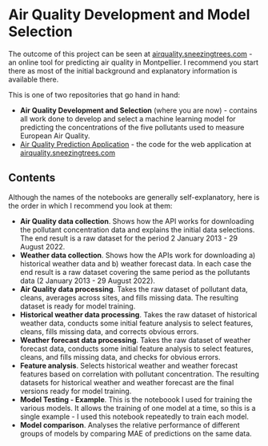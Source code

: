 # Air Quality Development and Model Selection

The outcome of this project can be seen at [airquality.sneezingtrees.com](http://airquality.sneezingtrees.com) -
an online tool for predicting air quality in Montpellier. I recommend you start there as most of the initial background and explanatory information is available there.

This is one of two repositories that go hand in hand:
- **Air Quality Development and Selection** (where you are now) - contains all work done to develop and select a machine learning model for predicting the concentrations of the five pollutants used to measure European Air Quality.
- [Air Quality Prediction Application](https://github.com/jlad26/air-quality-prediction) - the code for the web application at [airquality.sneezingtrees.com](http://airquality.sneezingtrees.com)

## Contents

Although the names of the notebooks are generally self-explanatory, here is the order in which I recommend you look at them:
- **Air Quality data collection**. Shows how the API works for downloading the pollutant concentration data and explains the initial data selections. The end result is a raw dataset for the period 2 January 2013 - 29 August 2022.
- **Weather data collection**. Shows how the APIs work for downloading a) historical weather data and b) weather forecast data. In each case the end result is a raw dataset covering the same period as the pollutants data (2 January 2013 - 29 August 2022).
- **Air Quality data processing**. Takes the raw dataset of pollutant data, cleans, averages across sites, and fills missing data. The resulting dataset is ready for model training.
- **Historical weather data processing**. Takes the raw dataset of historical weather data, conducts some initial feature analysis to select features, cleans, fills missing data, and corrects obvious errors.
- **Weather forecast data processing**. Takes the raw dataset of weather forecast data, conducts some initial feature analysis to select features, cleans, and fills missing data, and checks for obvious errors.
- **Feature analysis**. Selects historical weather and weather forecast features based on correlation with pollutant concentration. The resulting datasets for historical weather and weather forecast are the final versions ready for model training.
- **Model Testing - Example**. This is the noteboook I used for training the various models. It allows the training of one model at a time, so this is a single example - I used this notebook repeatedly to train each model.
- **Model comparison**. Analyses the relative performance of different groups of models by comparing MAE of predictions on the same data.